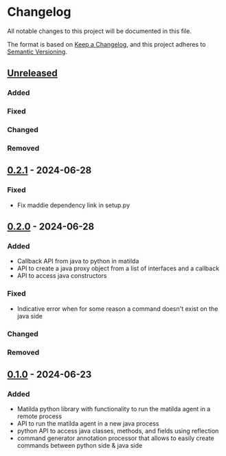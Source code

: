 # Changelog

All notable changes to this project will be documented in this file.

The format is based on [Keep a Changelog](https://keepachangelog.com/en/1.1.0/),
and this project adheres to [Semantic Versioning](https://semver.org/spec/v2.0.0.html).

## [Unreleased]

### Added

### Fixed

### Changed

### Removed


## [0.2.1] - 2024-06-28

### Fixed

- Fix maddie dependency link in setup.py


## [0.2.0] - 2024-06-28

### Added

- Callback API from java to python in matilda
- API to create a java proxy object from a list of interfaces and a callback
- API to access java constructors

### Fixed

- Indicative error when for some reason a command doesn't exist on the java side


### Changed

### Removed

## [0.1.0] - 2024-06-23

### Added

- Matilda python library with functionality to run the matilda agent in a remote process
- API to run the matilda agent in a new java process
- python API to access java classes, methods, and fields using reflection
- command generator annotation processor that allows to easily create commands between python side & java side

[unreleased]: https://github.com/nadavgu/matilda/compare/0.2.1...dev
[0.2.1]: https://github.com/nadavgu/matilda/compare/0.2.0...0.2.1
[0.2.0]: https://github.com/nadavgu/matilda/compare/0.1.0...0.2.0
[0.1.0]: https://github.com/nadavgu/matilda/releases/tag/0.1.0

